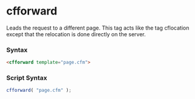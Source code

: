 # cfforward

Leads the request to a different page. This tag acts like the tag cflocation except that the relocation is done directly on the server.

### Syntax

```html
<cfforward template="page.cfm">
```

### Script Syntax

```javascript
cfforward( "page.cfm" );
```
